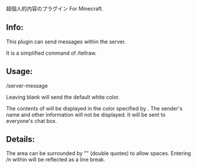 超個人的内容のプラグイン
For Minecraft.

## Info:
This plugin can send messages within the server.

It is a simplified command of /tellraw.


## Usage:
/server-message <message> <color>


Leaving <color> blank will send the default white color.

The contents of <message> will be displayed in the color specified by <color>.
The sender's name and other information will not be displayed.
It will be sent to everyone's chat box.


## Details:
The <message> area can be surrounded by "" (double quotes) to allow spaces.
Entering /n within <message> will be reflected as a line break.
